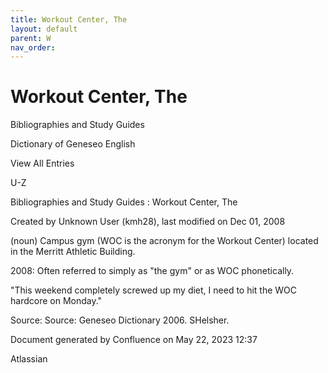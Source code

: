 ```yaml
---
title: Workout Center, The
layout: default
parent: W
nav_order:
---
```


# Workout Center, The

Bibliographies and Study Guides

Dictionary of Geneseo English

View All Entries

U-Z

Bibliographies and Study Guides : Workout Center, The

Created by  Unknown User (kmh28), last modified on Dec 01, 2008

(noun) Campus gym (WOC is the acronym for the Workout Center) located in the Merritt Athletic Building.

2008: Often referred to simply as &quot;the gym&quot; or as WOC phonetically.

&quot;This weekend completely screwed up my diet, I need to hit the WOC hardcore on Monday.&quot;

Source: Source: Geneseo Dictionary 2006. SHelsher.

Document generated by Confluence on May 22, 2023 12:37

Atlassian
